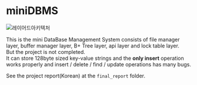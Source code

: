 # miniDBMS

![레이어드아키텍처](https://user-images.githubusercontent.com/61873510/127855543-0b762ac0-fb4b-4571-a6fe-9ca4b2748216.png)

This is the mini DataBase Management System consists of file manager layer, buffer manager layer, B+ Tree layer, api layer and lock table layer.<br>
But the project is not completed.<br>
It can store 128byte sized key-value strings and the **only insert** operation works properly and insert / delete / find / update operations has many bugs.<br>

See the project report(Korean) at the ```final_report``` folder.
